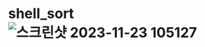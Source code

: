 # shell_sort![스크린샷 2023-11-23 105127](https://github.com/kimsihyeon24/shell_sort/assets/126483882/5fe9d928-d36c-486e-a693-405bfd272c30)
